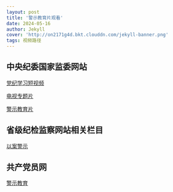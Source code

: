 ```yaml
---
layout: post
title: '警示教育片观看'
date: 2024-05-16
author: Jekyll
cover: 'http://on2171g4d.bkt.clouddn.com/jekyll-banner.png'
tags: 视频路径
---
```


## 中央纪委国家监委网站

<a href="https://www.ccdi.gov.cn/specialn/xtlsdj/xtlsdjspjd/">党纪学习短视频</a>

<a href="https://www.ccdi.gov.cn/shipinn/dsztp/">电视专题片</a>

<a href="https://www.ccdi.gov.cn/jzn/">警示教育片</a>

## 省级纪检监察网站相关栏目

<a href="http://www.hebcdi.gov.cn/node_122906.htm">以案警示</a>

## 共产党员网

<a href="https://www.12371.cn/special/jsjy/">警示教育</a>


